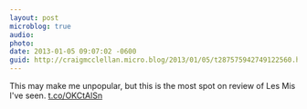 ```yaml
---
layout: post
microblog: true
audio: 
photo: 
date: 2013-01-05 09:07:02 -0600
guid: http://craigmcclellan.micro.blog/2013/01/05/t287575942749122560.html
---
```

This may make me unpopular, but this is the most spot on review of Les Mis I've seen.  [t.co/OKCtAlSn](http://t.co/OKCtAlSn)
